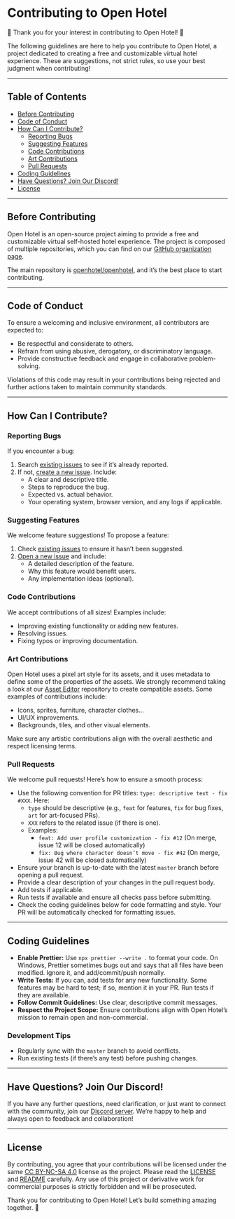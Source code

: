 # Contributing to Open Hotel
🌟 Thank you for your interest in contributing to Open Hotel! 🌟

The following guidelines are here to help you contribute to Open Hotel, a project dedicated to creating a free and customizable virtual hotel experience. These are suggestions, not strict rules, so use your best judgment when contributing!

---

## Table of Contents

- [Before Contributing](#before-contributing)
- [Code of Conduct](#code-of-conduct)
- [How Can I Contribute?](#how-can-i-contribute)
    - [Reporting Bugs](#reporting-bugs)
    - [Suggesting Features](#suggesting-features)
    - [Code Contributions](#code-contributions)
    - [Art Contributions](#art-contributions)
    - [Pull Requests](#pull-requests)
- [Coding Guidelines](#coding-guidelines)
- [Have Questions? Join Our Discord!](#have-questions-join-our-discord)
- [License](#license)

---

## Before Contributing

Open Hotel is an open-source project aiming to provide a free and customizable virtual self-hosted hotel experience. The project is composed of multiple repositories, which you can find on our [GitHub organization page](https://github.com/openhotel/).

The main repository is [openhotel/openhotel](https://github.com/openhotel/openhotel/), and it’s the best place to start contributing.

---

## Code of Conduct

To ensure a welcoming and inclusive environment, all contributors are expected to:

- Be respectful and considerate to others.
- Refrain from using abusive, derogatory, or discriminatory language.
- Provide constructive feedback and engage in collaborative problem-solving.

Violations of this code may result in your contributions being rejected and further actions taken to maintain community standards.

---

## How Can I Contribute?

### Reporting Bugs

If you encounter a bug:

1. Search [existing issues](https://github.com/openhotel/openhotel/issues) to see if it’s already reported.
2. If not, [create a new issue](https://github.com/openhotel/openhotel/issues/new). Include:
    - A clear and descriptive title.
    - Steps to reproduce the bug.
    - Expected vs. actual behavior.
    - Your operating system, browser version, and any logs if applicable.

### Suggesting Features

We welcome feature suggestions! To propose a feature:

1. Check [existing issues](https://github.com/openhotel/openhotel/issues) to ensure it hasn’t been suggested.
2. [Open a new issue](https://github.com/openhotel/openhotel/issues/new) and include:
    - A detailed description of the feature.
    - Why this feature would benefit users.
    - Any implementation ideas (optional).

### Code Contributions

We accept contributions of all sizes! Examples include:

- Improving existing functionality or adding new features.
- Resolving issues.
- Fixing typos or improving documentation.

### Art Contributions

Open Hotel uses a pixel art style for its assets, and it uses metadata to define some of the properties of the assets. We strongly recommend taking a look at our [Asset Editor](https://github.com/openhotel/asset-editor) repository to create compatible assets. Some examples of contributions include:

- Icons, sprites, furniture, character clothes...
- UI/UX improvements.
- Backgrounds, tiles, and other visual elements.

Make sure any artistic contributions align with the overall aesthetic and respect licensing terms.

### Pull Requests

We welcome pull requests! Here’s how to ensure a smooth process:

- Use the following convention for PR titles: `type: descriptive text - fix #XXX`. Here:
    - `type` should be descriptive (e.g., `feat` for features, `fix` for bug fixes, `art` for art-focused PRs).
    - `XXX` refers to the related issue (if there is one).
    - Examples:
        - `feat: Add user profile customization - fix #12` (On merge, issue 12 will be closed automatically)
        - `fix: Bug where character doesn’t move - fix #42` (On merge, issue 42 will be closed automatically)
- Ensure your branch is up-to-date with the latest `master` branch before opening a pull request.
- Provide a clear description of your changes in the pull request body.
- Add tests if applicable.
- Run tests if available and ensure all checks pass before submitting.
- Check the coding guidelines below for code formatting and style. Your PR will be automatically checked for formatting issues.

---

## Coding Guidelines

- **Enable Prettier:** Use `npx prettier --write .` to format your code. On Windows, Prettier sometimes bugs out and says that all files have been modified. Ignore it, and add/commit/push normally.
- **Write Tests:** If you can, add tests for any new functionality. Some features may be hard to test; if so, mention it in your PR. Run tests if they are available.
- **Follow Commit Guidelines:** Use clear, descriptive commit messages.
- **Respect the Project Scope:** Ensure contributions align with Open Hotel’s mission to remain open and non-commercial.

### Development Tips

- Regularly sync with the `master` branch to avoid conflicts.
- Run existing tests (if there’s any test) before pushing changes.

---

## Have Questions? Join Our Discord!

If you have any further questions, need clarification, or just want to connect with the community, join our [Discord server](https://discord.com/invite/qBZfPdNWUj). We’re happy to help and always open to feedback and collaboration!

---

## License

By contributing, you agree that your contributions will be licensed under the same [CC BY-NC-SA 4.0](./LICENSE) license as the project. Please read the [LICENSE](./LICENSE) and [README](./README.md) carefully. Any use of this project or derivative work for commercial purposes is strictly forbidden and will be prosecuted.

Thank you for contributing to Open Hotel! Let’s build something amazing together. 🌟

